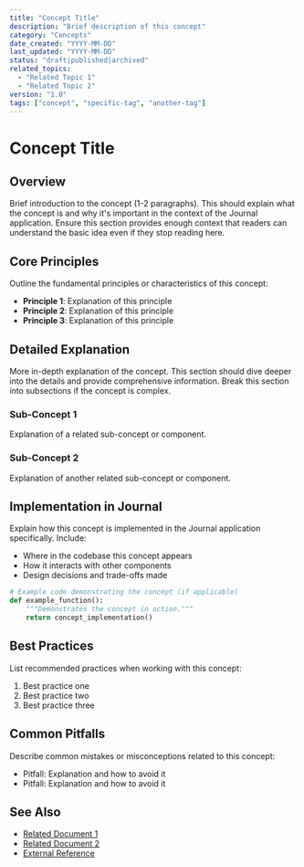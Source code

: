 ```yaml
---
title: "Concept Title"
description: "Brief description of this concept"
category: "Concepts"
date_created: "YYYY-MM-DD"
last_updated: "YYYY-MM-DD"
status: "draft|published|archived"
related_topics:
  - "Related Topic 1"
  - "Related Topic 2"
version: "1.0"
tags: ["concept", "specific-tag", "another-tag"]
---
```


# Concept Title

## Overview

Brief introduction to the concept (1-2 paragraphs). This should explain what the concept is and why it's important in the context of the Journal application. Ensure this section provides enough context that readers can understand the basic idea even if they stop reading here.

## Core Principles

Outline the fundamental principles or characteristics of this concept:

- **Principle 1**: Explanation of this principle
- **Principle 2**: Explanation of this principle
- **Principle 3**: Explanation of this principle

## Detailed Explanation

More in-depth explanation of the concept. This section should dive deeper into the details and provide comprehensive information. Break this section into subsections if the concept is complex.

### Sub-Concept 1

Explanation of a related sub-concept or component.

### Sub-Concept 2

Explanation of another related sub-concept or component.

## Implementation in Journal

Explain how this concept is implemented in the Journal application specifically. Include:

- Where in the codebase this concept appears
- How it interacts with other components
- Design decisions and trade-offs made

```python
# Example code demonstrating the concept (if applicable)
def example_function():
    """Demonstrates the concept in action."""
    return concept_implementation()
```

## Best Practices

List recommended practices when working with this concept:

1. Best practice one
2. Best practice two
3. Best practice three

## Common Pitfalls

Describe common mistakes or misconceptions related to this concept:

- Pitfall: Explanation and how to avoid it
- Pitfall: Explanation and how to avoid it

## See Also

- [Related Document 1](link/to/document.md)
- [Related Document 2](link/to/document.md)
- [External Reference](https://example.com)